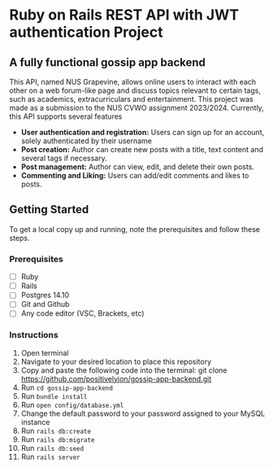 # Ruby on Rails REST API with JWT authentication Project

## A fully functional gossip app backend 

This API, named NUS Grapevine, allows online users to interact with each other on a web forum-like page and discuss topics relevant to certain tags, such as academics, extracurriculars and entertainment. This project was made as a submission to the NUS CVWO assignment 2023/2024. Currently, this API supports several features

* **User authentication and registration:** Users can sign up for an account, solely authenticated by their username
* **Post creation:** Author can create new posts with a title, text content and several tags if necessary.
* **Post management:** Author can view, edit, and delete their own posts.
* **Commenting and Liking:** Users can add/edit comments and likes to posts. 

## Getting Started

To get a local copy up and running, note the prerequisites and follow these steps.

### Prerequisites

- [ ] Ruby
- [ ] Rails
- [ ] Postgres 14.10
- [ ] Git and Github
- [ ] Any code editor (VSC, Brackets, etc)

### Instructions

1. Open terminal
2. Navigate to your desired location to place this repository
3. Copy and paste the following code into the terminal: git clone https://github.com/positivelyjon/gossip-app-backend.git
4. Run `cd gossip-app-backend`
5. Run `bundle install`
6. Run `open config/database.yml`
7. Change the default password to your password assigned to your MySQL instance
8. Run `rails db:create`
9. Run `rails db:migrate`
10. Run `rails db:seed`
11. Run `rails server`


